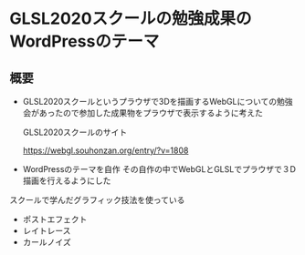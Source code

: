 # GLSL2020スクールの勉強成果のWordPressのテーマ

## 概要
- GLSL2020スクールというプラウザで3Dを描画するWebGLについての勉強会があったので参加した成果物をプラウザで表示するように考えた

    GLSL2020スクールのサイト

    https://webgl.souhonzan.org/entry/?v=1808

- WordPressのテーマを自作
その自作の中でWebGLとGLSLでプラウザで３D描画を行えるようにした

スクールで学んだグラフィック技法を使っている
- ポストエフェクト
- レイトレース
- カールノイズ


